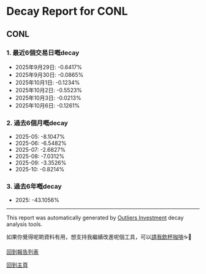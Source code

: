 # Decay Report for CONL

## CONL

### 1. 最近6個交易日嘅decay

- 2025年9月29日: -0.6417%
- 2025年9月30日: -0.0865%
- 2025年10月1日: -0.1234%
- 2025年10月2日: -0.5523%
- 2025年10月3日: -0.0213%
- 2025年10月6日: -0.1261%

### 2. 過去6個月嘅decay

- 2025-05: -8.1047%
- 2025-06: -6.5482%
- 2025-07: -2.6827%
- 2025-08: -7.0312%
- 2025-09: -3.3526%
- 2025-10: -0.8214%

### 3. 過去6年嘅decay

- 2025: -43.1056%

------------------------------
This report was automatically generated by [Outliers Investment](https://outliersecon.github.io/Outliers-Investment/) decay analysis tools.

如果你覺得呢啲資料有用，想支持我繼續改進呢個工具，可以[請我飲杯咖啡](https://buymeacoffee.com/outliersecon)☕🙏

[回到報告列表](https://outliersecon.github.io/Outliers-Investment/reports/reports_public)

[回到主頁](https://outliersecon.github.io/Outliers-Investment/)